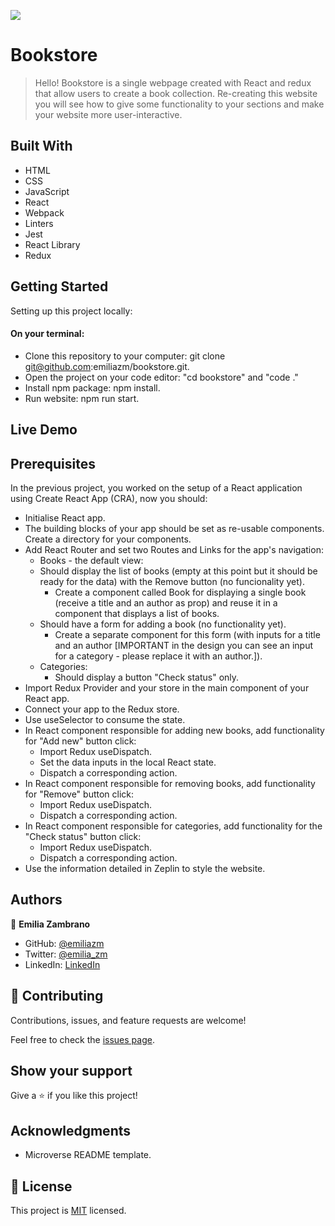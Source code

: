 ![](https://img.shields.io/badge/Microverse-blueviolet)

# Bookstore

> Hello!
Bookstore is a single webpage created with React and redux that allow users to create a book collection. Re-creating this website you will see how to give some functionality to your sections and make your website more user-interactive.


## Built With

- HTML
- CSS
- JavaScript
- React
- Webpack
- Linters
- Jest
- React Library
- Redux

## Getting Started

Setting up this project locally:
#### On your terminal:
- Clone this repository to your computer: git clone git@github.com:emiliazm/bookstore.git.
- Open the project on your code editor: "cd bookstore" and "code ."
- Install npm package: npm install.
- Run website: npm run start.


## Live Demo


## Prerequisites

In the previous project, you worked on the setup of a React application using Create React App (CRA), now you should:

- Initialise React app.
- The building blocks of your app should be set as re-usable components. Create a directory for your components.
- Add React Router and set two Routes and Links for the app's navigation:
  - Books - the default view:
   - Should display the list of books (empty at this point but it should be ready for the data) with the Remove button (no funcionality yet).
     - Create a component called Book for displaying a single book (receive a title and an author as prop) and reuse it in a component that displays a list of books.
   - Should have a form for adding a book (no functionality yet).
     - Create a separate component for this form (with inputs for a title and an author [IMPORTANT in the design you can see an input for a category - please replace it with an author.]).
  - Categories:
    - Should display a button "Check status" only.
- Import Redux Provider and your store in the main component of your React app.
- Connect your app to the Redux store.
- Use useSelector to consume the state.
- In React component responsible for adding new books, add functionality for "Add new" button click:
  - Import Redux useDispatch.
  - Set the data inputs in the local React state.
  - Dispatch a corresponding action.
- In React component responsible for removing books, add functionality for "Remove" button click:
  - Import Redux useDispatch.
  - Dispatch a corresponding action.
- In React component responsible for categories, add functionality for the "Check status" button click:
  - Import Redux useDispatch.
  - Dispatch a corresponding action.
- Use the information detailed in Zeplin to style the website.

## Authors

👤 **Emilia Zambrano**

- GitHub: [@emiliazm](https://github.com/emiliazm)
- Twitter: [@emilia_zm](https://twitter.com/emilia_zm)
- LinkedIn: [LinkedIn](https://www.linkedin.com/in/emilia-zambrano-montero-aa30a611b/)


## 🤝 Contributing

Contributions, issues, and feature requests are welcome!

Feel free to check the [issues page](https://github.com/emiliazm/bookstore/issues).

## Show your support

Give a ⭐️ if you like this project!

## Acknowledgments

- Microverse README template.

## 📝 License

This project is [MIT](./MIT.md) licensed.
